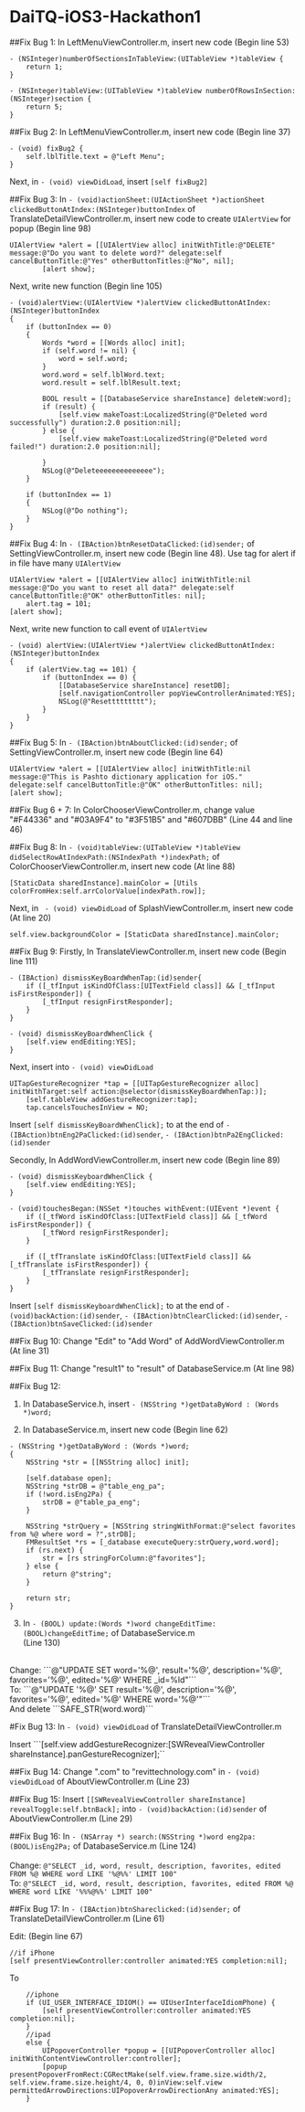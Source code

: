 # DaiTQ-iOS3-Hackathon1

##Fix Bug 1:
In LeftMenuViewController.m, insert new code (Begin line 53)

```
- (NSInteger)numberOfSectionsInTableView:(UITableView *)tableView {
    return 1;
}

- (NSInteger)tableView:(UITableView *)tableView numberOfRowsInSection:(NSInteger)section {
    return 5;
}
```

##Fix Bug 2:
In LeftMenuViewController.m, insert new code (Begin line 37)

```
- (void) fixBug2 {
    self.lblTitle.text = @"Left Menu";
}
```

Next, in ```- (void) viewDidLoad```, insert ```[self fixBug2]```

##Fix Bug 3:
In ```- (void)actionSheet:(UIActionSheet *)actionSheet clickedButtonAtIndex:(NSInteger)buttonIndex``` of TranslateDetailViewController.m, insert new code to create ```UIAlertView``` for popup (Begin line 98)

```
UIAlertView *alert = [[UIAlertView alloc] initWithTitle:@"DELETE" message:@"Do you want to delete word?" delegate:self cancelButtonTitle:@"Yes" otherButtonTitles:@"No", nil];
        [alert show];
```

Next, write new function (Begin line 105)

```
- (void)alertView:(UIAlertView *)alertView clickedButtonAtIndex:(NSInteger)buttonIndex
{
    if (buttonIndex == 0)
    {
        Words *word = [[Words alloc] init];
        if (self.word != nil) {
            word = self.word;
        }
        word.word = self.lblWord.text;
        word.result = self.lblResult.text;
        
        BOOL result = [[DatabaseService shareInstance] deleteW:word];
        if (result) {
            [self.view makeToast:LocalizedString(@"Deleted word successfully") duration:2.0 position:nil];
        } else {
            [self.view makeToast:LocalizedString(@"Deleted word failed!") duration:2.0 position:nil];
            
        }
        NSLog(@"Deleteeeeeeeeeeeeee");
    }
    
    if (buttonIndex == 1)
    {
        NSLog(@"Do nothing");
    }
}
```

##Fix Bug 4:
In ```- (IBAction)btnResetDataClicked:(id)sender;``` of SettingViewController.m, insert new code (Begin line 48). Use tag for alert if in file have many ```UIAlertView```

```
UIAlertView *alert = [[UIAlertView alloc] initWithTitle:nil message:@"Do you want to reset all data?" delegate:self cancelButtonTitle:@"OK" otherButtonTitles: nil];
    alert.tag = 101;
[alert show];
```

Next, write new function to call event of ```UIAlertView```

```
- (void) alertView:(UIAlertView *)alertView clickedButtonAtIndex:(NSInteger)buttonIndex
{
    if (alertView.tag == 101) {
        if (buttonIndex == 0) {
            [[DatabaseService shareInstance] resetDB];
            [self.navigationController popViewControllerAnimated:YES];
            NSLog(@"Resettttttttt");
        }
    }
}
```

##Fix Bug 5:
In ```- (IBAction)btnAboutClicked:(id)sender;``` of SettingViewController.m, insert new code (Begin line 64)

```
UIAlertView *alert = [[UIAlertView alloc] initWithTitle:nil message:@"This is Pashto dictionary application for iOS."     delegate:self cancelButtonTitle:@"OK" otherButtonTitles: nil];
[alert show];
```

##Fix Bug 6 + 7:
In ColorChooserViewController.m, change value "#F44336" and "#03A9F4" to "#3F51B5" and "#607DBB" (Line 44 and line 46)

##Fix Bug 8:
In ```- (void)tableView:(UITableView *)tableView didSelectRowAtIndexPath:(NSIndexPath *)indexPath;``` of ColorChooserViewController.m, insert new code (At line 88)

```[StaticData sharedInstance].mainColor = [Utils colorFromHex:self.arrColorValue[indexPath.row]];```

Next, in ``` - (void) viewDidLoad``` of SplashViewController.m, insert new code (At line 20)

```self.view.backgroundColor = [StaticData sharedInstance].mainColor;```

##Fix Bug 9:
Firstly, In TranslateViewController.m, insert new code (Begin line 111)

```
- (IBAction) dismissKeyBoardWhenTap:(id)sender{
    if ([_tfInput isKindOfClass:[UITextField class]] && [_tfInput isFirstResponder]) {
        [_tfInput resignFirstResponder];
    }
}

- (void) dismissKeyBoardWhenClick {
    [self.view endEditing:YES];
}
```

Next, insert into ```- (void) viewDidLoad``` 

```
UITapGestureRecognizer *tap = [[UITapGestureRecognizer alloc] initWithTarget:self action:@selector(dismissKeyBoardWhenTap:)];
    [self.tableView addGestureRecognizer:tap];
    tap.cancelsTouchesInView = NO;
```

Insert ```[self dismissKeyBoardWhenClick];``` to at the end of ```- (IBAction)btnEng2PaClicked:(id)sender```, ```- (IBAction)btnPa2EngClicked:(id)sender```

Secondly, In AddWordViewController.m, insert new code (Begin line 89)

```
- (void) dismissKeyboardWhenClick {
    [self.view endEditing:YES];
}

- (void)touchesBegan:(NSSet *)touches withEvent:(UIEvent *)event {
    if ([_tfWord isKindOfClass:[UITextField class]] && [_tfWord isFirstResponder]) {
        [_tfWord resignFirstResponder];
    }
    
    if ([_tfTranslate isKindOfClass:[UITextField class]] && [_tfTranslate isFirstResponder]) {
        [_tfTranslate resignFirstResponder];
    }
}
```

Insert ```[self dismissKeyboardWhenClick];``` to at the end of ```- (void)backAction:(id)sender```, ```- (IBAction)btnClearClicked:(id)sender```, ```- (IBAction)btnSaveClicked:(id)sender```

##Fix Bug 10:
Change "Edit" to "Add Word" of AddWordViewController.m (At line 31)

##Fix Bug 11:
Change "result1" to "result" of DatabaseService.m (At line 98)

##Fix Bug 12:
1. In DatabaseService.h, insert ```- (NSString *)getDataByWord : (Words *)word;```

2. In DatabaseService.m, insert new code (Begin line 62)

```
- (NSString *)getDataByWord : (Words *)word;
{
    NSString *str = [[NSString alloc] init];
    
    [self.database open];
    NSString *strDB = @"table_eng_pa";
    if (!word.isEng2Pa) {
        strDB = @"table_pa_eng";
    }
    
    NSString *strQuery = [NSString stringWithFormat:@"select favorites from %@ where word = ?",strDB];
    FMResultSet *rs = [_database executeQuery:strQuery,word.word];
    if (rs.next) {
        str = [rs stringForColumn:@"favorites"];
    } else {
        return @"string";
    }

    return str;
}
```

3. In ```- (BOOL) update:(Words *)word changeEditTime:(BOOL)changeEditTime;``` of DatabaseService.m </br> (Line 130)
</br>
Change: ```@"UPDATE SET word='%@', result='%@', description='%@', favorites='%@', edited='%@' WHERE _id=%ld"``` </br>
To: ```@"UPDATE '%@' SET result='%@', description='%@', favorites='%@', edited='%@' WHERE word='%@'"``` </br>
And delete ```SAFE_STR(word.word)```

#Fix Bug 13: 
In ```- (void) viewDidLoad``` of TranslateDetailViewController.m 

Insert ```[self.view addGestureRecognizer:[SWRevealViewController shareInstance].panGestureRecognizer];``

##Fix Bug 14:
Change ".com" to "revittechnology.com" in ```- (void) viewDidLoad``` of AboutViewController.m (Line 23)

##Fix Bug 15:
Insert ```[[SWRevealViewController shareInstance] revealToggle:self.btnBack];``` into ```- (void)backAction:(id)sender``` of AboutViewController.m (Line 29)

##Fix Bug 16:
In ```- (NSArray *) search:(NSString *)word eng2pa:(BOOL)isEng2Pa;``` of DatabaseService.m (Line 124) </br>
</br>
Change: ```@"SELECT _id, word, result, description, favorites, edited FROM %@ WHERE word LIKE '%@%%' LIMIT 100"``` </br>
To: ```@"SELECT _id, word, result, description, favorites, edited FROM %@ WHERE word LIKE '%%%@%%' LIMIT 100"```

##Fix Bug 17:
In ```- (IBAction)btnShareclicked:(id)sender;``` of TranslateDetailViewController.m (Line 61)

Edit: (Begin line 67)
```
//if iPhone
[self presentViewController:controller animated:YES completion:nil];
```
To
```
    //iphone
    if (UI_USER_INTERFACE_IDIOM() == UIUserInterfaceIdiomPhone) {
        [self presentViewController:controller animated:YES completion:nil];
    }
    //ipad
    else {
        UIPopoverController *popup = [[UIPopoverController alloc] initWithContentViewController:controller];
        [popup presentPopoverFromRect:CGRectMake(self.view.frame.size.width/2, self.view.frame.size.height/4, 0, 0)inView:self.view permittedArrowDirections:UIPopoverArrowDirectionAny animated:YES];
    }
```
